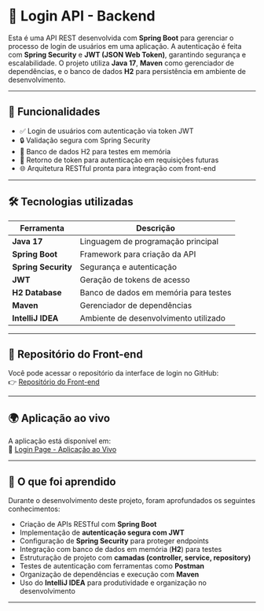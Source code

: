 # 🔐 Login API - Backend

Esta é uma API REST desenvolvida com **Spring Boot** para gerenciar o processo de login de usuários em uma aplicação. A autenticação é feita com **Spring Security** e **JWT (JSON Web Token)**, garantindo segurança e escalabilidade. O projeto utiliza **Java 17**, **Maven** como gerenciador de dependências, e o banco de dados **H2** para persistência em ambiente de desenvolvimento.

---

## 🚀 Funcionalidades

- ✅ Login de usuários com autenticação via token JWT  
- 🔒 Validação segura com Spring Security  
- 🧪 Banco de dados H2 para testes em memória  
- 🧾 Retorno de token para autenticação em requisições futuras  
- 🌐 Arquitetura RESTful pronta para integração com front-end

---

## 🛠️ Tecnologias utilizadas

| Ferramenta         | Descrição                                 |
|--------------------|--------------------------------------------|
| **Java 17**        | Linguagem de programação principal         |
| **Spring Boot**    | Framework para criação da API              |
| **Spring Security**| Segurança e autenticação                   |
| **JWT**            | Geração de tokens de acesso                |
| **H2 Database**    | Banco de dados em memória para testes      |
| **Maven**          | Gerenciador de dependências                |
| **IntelliJ IDEA**  | Ambiente de desenvolvimento utilizado      |

---

## 🔗 Repositório do Front-end

Você pode acessar o repositório da interface de login no GitHub:  
👉 [Repositório do Front-end](https://github.com/Gabrieodev/Pagina-de-login)

---

## 🌍 Aplicação ao vivo

A aplicação está disponível em:  
🔗 [Login Page - Aplicação ao Vivo](https://login-app-gabriel.vercel.app)  

---

## 📘 O que foi aprendido

Durante o desenvolvimento deste projeto, foram aprofundados os seguintes conhecimentos:

- Criação de APIs RESTful com **Spring Boot**
- Implementação de **autenticação segura com JWT**
- Configuração de **Spring Security** para proteger endpoints
- Integração com banco de dados em memória (**H2**) para testes
- Estruturação de projeto com **camadas (controller, service, repository)**
- Testes de autenticação com ferramentas como **Postman**
- Organização de dependências e execução com **Maven**
- Uso do **IntelliJ IDEA** para produtividade e organização no desenvolvimento

---
